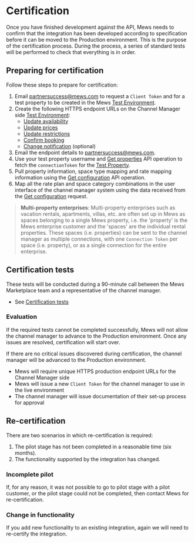 # Certification

Once you have finished development against the API, Mews needs to confirm that the integration has been developed according to specification before it can be moved to the Production environment. This is the purpose of the certification process. During the process, a series of standard tests will be performed to check that everything is in order.

## Preparing for certification

Follow these steps to prepare for certification:

1. Email partnersuccess@mews.com to request a `Client Token` and for a test property to be created in the Mews [Test Environment](../mews-operations/README.md#test-environment).
2. Create the following HTTPS endpoint URLs on the Channel Manager side [Test Environment](../channel-manager-operations/README.md#environments):
    * [Update availability](../channel-manager-operations/inventory.md#update-availability) 
    * [Update prices](../channel-manager-operations/inventory.md#update-prices)
    * [Update restrictions](../channel-manager-operations/inventory.md#update-restrictions)
    * [Confirm booking](../channel-manager-operations/reservations.md#confirm-booking) 
    * [Change notification](../channel-manager-operations/notifications.md#change-notification) \(optional\)
3. Email the endpoint details to partnersuccess@mews.com.
4. Use your test property username and [Get properties](../mews-operations/configuration.md#get-properties) API operation to fetch the `connectionToken` for the [Test Property](../mews-operations/README.md#test-environment).
5. Pull property information, space type mapping and rate mapping information using the [Get configuration](../mews-operations/configuration.md#get-configuration) API operation.
6. Map all the rate plan and space category combinations in the user interface of the channel manager system using the data received from the [Get configuration](../mews-operations/configuration.md#get-configuration) request.

> **Multi-property enterprises**: Multi-property enterprises such as vacation rentals, apartments, villas, etc. are often set up in Mews as spaces belonging to a single Mews property, i.e. the 'property' is the Mews enterprise customer and the 'spaces' are the individual rental properties.
> These spaces (i.e. properties) can be sent to the channel manager as multiple connections, with one `Connection Token` per space (i.e. property), or as a single connection for the entire enterprise.

## Certification tests

These tests will be conducted during a 90-minute call between the Mews Marketplace team and a representative of the channel manager.  

* See [Certification tests](certification-tests.md)

### Evaluation

If the required tests cannot be completed successfully, Mews will not allow the channel manager to advance to the Production environment. Once any issues are resolved, certification will start over.

If there are no critical issues discovered during certification, the channel manager will be advanced to the Production environment.
  * Mews will require unique HTTPS production endpoint URLs for the Channel Manager side
  * Mews will issue a new `Client Token` for the channel manager to use in the live environment
  * The channel manager will issue documentation of their set-up process for approval

## Re-certification

There are two scenarios in which re-certification is required:

1. The pilot stage has not been completed in a reasonable time (six months).
2. The functionality supported by the integration has changed.

### Incomplete pilot

If, for any reason, it was not possible to go to pilot stage with a pilot customer, or the pilot stage could not be completed, then contact Mews for re-certification.

### Change in functionality

If you add new functionality to an existing integration, again we will need to re-certify the integration.
